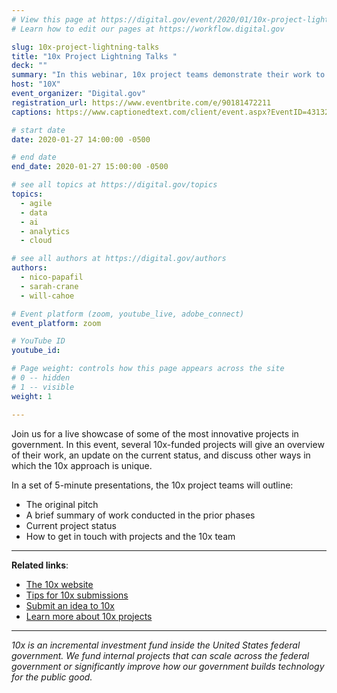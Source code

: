 ```yaml
---
# View this page at https://digital.gov/event/2020/01/10x-project-lightning-talks
# Learn how to edit our pages at https://workflow.digital.gov

slug: 10x-project-lightning-talks
title: "10x Project Lightning Talks "
deck: ""
summary: "In this webinar, 10x project teams demonstrate their work to date and provide brief overviews of each project. Topics range from federating data to agile budgeting to machine learning, and our hope is that these talks will inspire others to submit ideas to 10x. "
host: "10X"
event_organizer: "Digital.gov"
registration_url: https://www.eventbrite.com/e/90181472211
captions: https://www.captionedtext.com/client/event.aspx?EventID=4313207&CustomerID=321

# start date
date: 2020-01-27 14:00:00 -0500

# end date
end_date: 2020-01-27 15:00:00 -0500

# see all topics at https://digital.gov/topics
topics: 
  - agile
  - data
  - ai
  - analytics
  - cloud

# see all authors at https://digital.gov/authors
authors: 
  - nico-papafil
  - sarah-crane
  - will-cahoe

# Event platform (zoom, youtube_live, adobe_connect)
event_platform: zoom

# YouTube ID
youtube_id: 

# Page weight: controls how this page appears across the site
# 0 -- hidden
# 1 -- visible
weight: 1

---
```


Join us for a live showcase of some of the most innovative projects in government. In this event, several 10x-funded projects will give an overview of their work, an update on the current status, and discuss other ways in which the 10x approach is unique.

In a set of 5-minute presentations, the 10x project teams will outline:

 - The original pitch
 - A brief summary of work conducted in the prior phases
 - Current project status
 - How to get in touch with projects and the 10x team
 
 ---
 
**Related links**:

 - [The 10x website](https://10x.gsa.gov/)
 - [Tips for 10x submissions](https://10x.gsa.gov/send-us-an-idea/)
 - [Submit an idea to 10x](https://feedback.gsa.gov/jfe/form/SV_1Im8dTPnjnV3HpP)
 - [Learn more about 10x projects](https://10x.gsa.gov/projects/)
 
 ---
 
_10x is an incremental investment fund inside the United States federal government. We fund internal projects that can scale across the federal government or significantly improve how our government builds technology for the public good._ 
